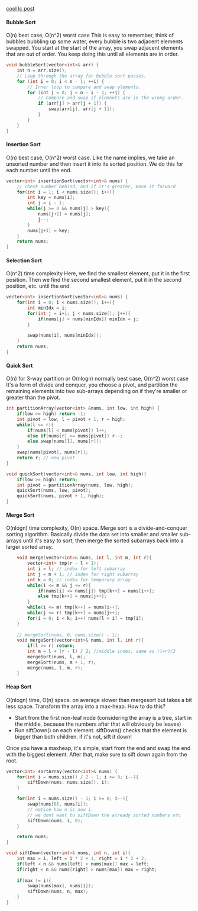 [cool lc post](https://leetcode.com/problems/sort-an-array/solutions/448903/c-merge-insertion-bubble-quick-heap/)
#### Bubble Sort
O(n) best case, O(n^2) worst case
This is easy to remember, think of bubbles bubbling up some water, every bubble is two adjacent elements swapped.
You start at the start of the array, you swap adjacent elements that are out of order. You keep doing this until all elements are in order.

```cpp
void bubbleSort(vector<int>& arr) {
    int n = arr.size();
    // Loop through the array for bubble sort passes.
    for (int i = 0; i < n - 1; ++i) {
        // Inner loop to compare and swap elements.
        for (int j = 0; j < n - i - 1; ++j) {
            // Compare and swap if elements are in the wrong order.
            if (arr[j] > arr[j + 1]) {
                swap(arr[j], arr[j + 1]);
            }
        }
    }
}
```

#### Insertion Sort
O(n) best case, O(n\^2) worst case. 
Like the name implies, we take an unsorted number and then insert it into its sorted position.
We do this for each number until the end.
```cpp
vector<int> insertionSort(vector<int>& nums) {
	// check number behind, and if it's greater, move it forward
	for(int i = 1; i < nums.size(); i++){
		int key = nums[i];
		int j = i - 1;
		while(j >= 0 && nums[j] > key){
			nums[j+1] = nums[j];
			j--;
		}
		nums[j+1] = key;
	}
	return nums;
}
```

#### Selection Sort
O(n^2) time complexity
Here, we find the smallest element, put it in the first position. Then we find the second smallest element, put it in the second position, etc. until the end.
```cpp
vector<int> insertionSort(vector<int>& nums) {
	for(int i = 0; i < nums.size(); i++){
		int minIdx = i;
		for(int j = i+1; j < nums.size(); j++){
			if(nums[j] < nums[minIdx]) minIdx = j;
		}
		
		swap(nums[i], nums[minIdx]);
	}
	return nums;
}
```


#### Quick Sort
O(n) for 3-way partition or O(nlogn) normally best case, O(n^2) worst case
It's a form of divide and conquer, you choose a pivot, and partition the remaining elements into two sub-arrays depending on if they're smaller or greater than the pivot.
```cpp
int partitionArray(vector<int> &nums, int low, int high) {
	if(low >= high) return -1;
	int pivot = low, l = pivot + 1, r = high;
	while(l <= r){
		if(nums[l] < nums[pivot]) l++;
		else if(nums[r] >= nums[pivot]) r--;
		else swap(nums[l], nums[r]);
	}
	swap(nums[pivot], nums[r]);
	return r; // new pivot
}

void quickSort(vector<int>& nums, int low, int high){
	if(low >= high) return;
	int pivot = partitionArray(nums, low, high);
	quickSort(nums, low, pivot);
	quickSort(nums, pivot + 1, high);
}    
```

#### Merge Sort
O(nlogn) time complexity, O(n) space.
Merge sort is a divide-and-conquer sorting algorithm. Basically divide the data set into smaller and smaller sub-arrays until it's easy to sort, then merge the sorted subarrays back into a larger sorted array.

```cpp
	void merge(vector<int>& nums, int l, int m, int r){
        vector<int> tmp(r - l + 1);
        int i = l; // index for left subarray
        int j = m + 1; // index for right subarray
        int k = 0; // index for temporary array
        while(i <= m && j <= r){
            if(nums[i] <= nums[j]) tmp[k++] = nums[i++]; 
            else tmp[k++] = nums[j++];
        }
        while(i <= m) tmp[k++] = nums[i++];
        while(j <= r) tmp[k++] = nums[j++]; 
        for(i = 0; i < k; i++) nums[l + i] = tmp[i];
    }
	
	// mergeSort(nums, 0, nums.size() - 1);
    void mergeSort(vector<int>& nums, int l, int r){
        if(l >= r) return;
        int m = l + (r - l) / 2; //middle index, same as (l+r)/2
        mergeSort(nums, l, m);
        mergeSort(nums, m + 1, r);
        merge(nums, l, m, r);
    }
```

#### Heap Sort
O(nlogn) time, O(n) space. on average slower than mergesort but takes a bit less space.
Transform the array into a max-heap. How to do this?
- Start from the first non-leaf node (considering the array is a tree, start in the middle, because the numbers after that will obviously be leaves)
- Run siftDown() on each element. siftDown() checks that the element is bigger than both children. if it's not, sift it down! 

Once you have a maxheap, it's simple, start from the end and swap the end with the biggest element. After that, make sure to sift down again from the root.

```cpp
vector<int> sortArray(vector<int>& nums) {
	for(int i = nums.size() / 2 - 1; i >= 0; i--){
		siftDown(nums, nums.size(), i);
	}

	for(int i = nums.size() - 1; i >= 0; i--){
		swap(nums[0], nums[i]);
		// notice how n is now i. 
		// we dont want to siftDown the already sorted numbers ofc
		siftDown(nums, i, 0); 
	}

	return nums;
}

void siftDown(vector<int>& nums, int n, int i){
	int max = i, left = i * 2 + 1, right = i * 2 + 2;
	if(left < n && nums[left] > nums[max]) max = left;
	if(right < n && nums[right] > nums[max]) max = right;
	
	if(max != i){
		swap(nums[max], nums[i]);
		siftDown(nums, n, max);
	}
}
```
